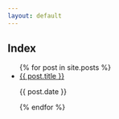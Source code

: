 ```yaml
---
layout: default
---
```

Index
-----
<ul>
  {% for post in site.posts %}
    <li>
      <a href="{{ post.url }}">{{ post.title }}</a>
      <p>{{ post.date }}</p>
    </li>
  {% endfor %}
</ul>
